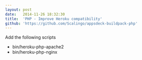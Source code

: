 ```yaml
---
layout:	post
date:	2014-11-26 18:32:30
title:	'PHP - Improve Heroku compatibility'
github: 'https://github.com/Scalingo/appsdeck-buildpack-php'
---
```


Add the following scripts

* bin/heroku-php-apache2
* bin/heroku-php-nginx
